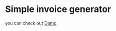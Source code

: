 # Simple invoice generator
you can check out [Demo](http://hiteshrohilla.com/simple-invoice-generator/).
